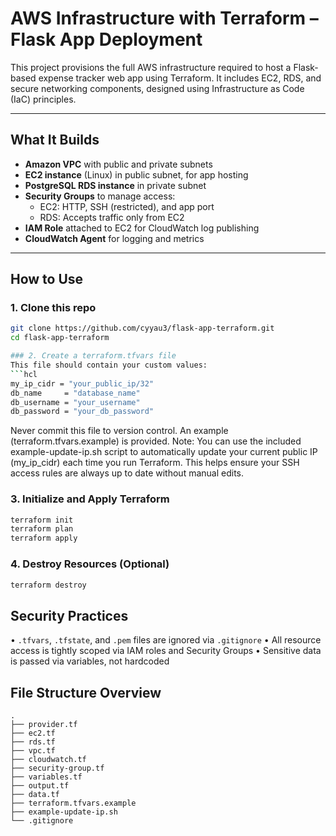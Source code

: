 # AWS Infrastructure with Terraform – Flask App Deployment

This project provisions the full AWS infrastructure required to host a Flask-based expense tracker web app using Terraform. It includes EC2, RDS, and secure networking components, designed using Infrastructure as Code (IaC) principles.

---

## What It Builds

- **Amazon VPC** with public and private subnets
- **EC2 instance** (Linux) in public subnet, for app hosting
- **PostgreSQL RDS instance** in private subnet
- **Security Groups** to manage access:
  - EC2: HTTP, SSH (restricted), and app port
  - RDS: Accepts traffic only from EC2
- **IAM Role** attached to EC2 for CloudWatch log publishing
- **CloudWatch Agent** for logging and metrics

---

## How to Use

### 1. Clone this repo
```bash
git clone https://github.com/cyyau3/flask-app-terraform.git
cd flask-app-terraform

### 2. Create a terraform.tfvars file
This file should contain your custom values:
```hcl
my_ip_cidr = "your_public_ip/32"
db_name     = "database_name"
db_username = "your_username"
db_password = "your_db_password"
```
Never commit this file to version control. An example (terraform.tfvars.example) is provided.
Note: You can use the included example-update-ip.sh script to automatically update your current public IP (my_ip_cidr) each time you run Terraform. This helps ensure your SSH access rules are always up to date without manual edits.

### 3. Initialize and Apply Terraform
```bash
terraform init
terraform plan
terraform apply
```

### 4. Destroy Resources (Optional) 
```bash
terraform destroy
```

## Security Practices
•	`.tfvars`, `.tfstate`, and `.pem` files are ignored via `.gitignore`
•	All resource access is tightly scoped via IAM roles and Security Groups
•	Sensitive data is passed via variables, not hardcoded

## File Structure Overview
```
.
├── provider.tf
├── ec2.tf
├── rds.tf
├── vpc.tf
├── cloudwatch.tf
├── security-group.tf
├── variables.tf
├── output.tf
├── data.tf
├── terraform.tfvars.example
├── example-update-ip.sh
└── .gitignore
```